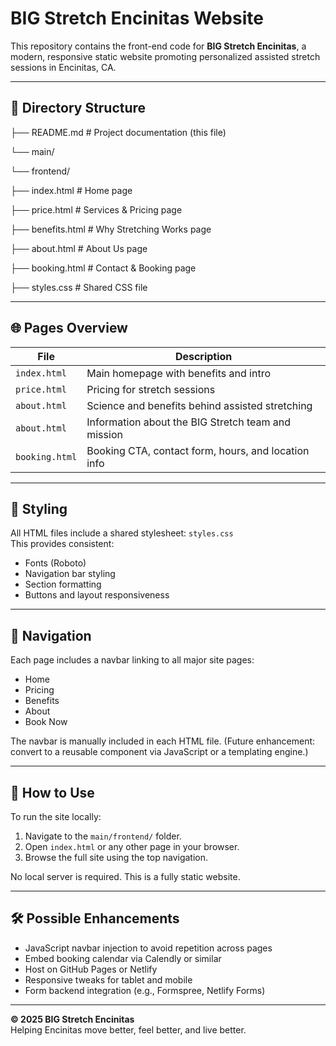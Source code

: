 # BIG Stretch Encinitas Website

This repository contains the front-end code for **BIG Stretch Encinitas**, a modern, responsive static website promoting personalized assisted stretch sessions in Encinitas, CA.

---

## 📁 Directory Structure

├── README.md # Project documentation (this file) 


└── main/ 


└── frontend/ 


├── index.html # Home page 


├── price.html # Services & Pricing page 


├── benefits.html # Why Stretching Works page 


├── about.html # About Us page 


├── booking.html # Contact & Booking page 


├── styles.css # Shared CSS file


---

## 🌐 Pages Overview

| File              | Description                                          |
|-------------------|------------------------------------------------------|
| `index.html`      | Main homepage with benefits and intro                |
| `price.html`   | Pricing for stretch sessions                         |
| `about.html`        | Science and benefits behind assisted stretching      |
| `about.html`      | Information about the BIG Stretch team and mission   |
| `booking.html`    | Booking CTA, contact form, hours, and location info  |

---

## 💅 Styling

All HTML files include a shared stylesheet: `styles.css`  
This provides consistent:

- Fonts (Roboto)
- Navigation bar styling
- Section formatting
- Buttons and layout responsiveness

---

## 🧭 Navigation

Each page includes a navbar linking to all major site pages:

- Home
- Pricing
- Benefits
- About
- Book Now

The navbar is manually included in each HTML file. (Future enhancement: convert to a reusable component via JavaScript or a templating engine.)

---

## 🚀 How to Use

To run the site locally:

1. Navigate to the `main/frontend/` folder.
2. Open `index.html` or any other page in your browser.
3. Browse the full site using the top navigation.

No local server is required. This is a fully static website.

---

## 🛠️ Possible Enhancements

- JavaScript navbar injection to avoid repetition across pages
- Embed booking calendar via Calendly or similar
- Host on GitHub Pages or Netlify
- Responsive tweaks for tablet and mobile
- Form backend integration (e.g., Formspree, Netlify Forms)

---

**© 2025 BIG Stretch Encinitas**  
Helping Encinitas move better, feel better, and live better.
